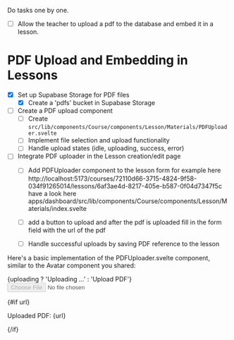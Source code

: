 Do tasks one by one. 

- [ ] Allow the teacher to upload a pdf to the database and embed it in a lesson. 

# PDF Upload and Embedding in Lessons

- [x] Set up Supabase Storage for PDF files
  - [x] Create a 'pdfs' bucket in Supabase Storage

- [ ] Create a PDF upload component
  - [ ] Create `src/lib/components/Course/components/Lesson/Materials/PDFUploader.svelte`
  - [ ] Implement file selection and upload functionality
  - [ ] Handle upload states (idle, uploading, success, error)

- [ ] Integrate PDF uploader in the Lesson creation/edit page
  - [ ] Add PDFUploader component to the lesson form for example here http://localhost:5173/courses/72110d66-3715-4824-9f58-034f91265014/lessons/6af3ae4d-8217-405e-b587-0f04d7347f5c
  have a look here apps/dashboard/src/lib/components/Course/components/Lesson/Materials/index.svelte
  - [ ] add a button to upload and after the pdf is uploaded fill in the form field with the url of the pdf
  - [ ] Handle successful uploads by saving PDF reference to the lesson


Here's a basic implementation of the PDFUploader.svelte component, similar to the Avatar component you shared:


<script lang="ts">
  import { createEventDispatcher } from 'svelte'
  import { supabase } from '../supabaseClient'

  export let url: string | null = null

  let uploading = false
  let files: FileList

  const dispatch = createEventDispatcher()

  const uploadPDF = async () => {
    try {
      uploading = true

      if (!files || files.length === 0) {
        throw new Error('You must select a PDF to upload.')
      }

      const file = files[0]
      const fileExt = file.name.split('.').pop()
      const fileName = `${Math.random()}.${fileExt}`

      const { error } = await supabase.storage
        .from('pdfs')
        .upload(fileName, file)

      if (error) {
        throw error
      }

      url = fileName
      dispatch('upload', { url: fileName })
    } catch (error) {
      if (error instanceof Error) {
        alert(error.message)
      }
    } finally {
      uploading = false
    }
  }
</script>

<div>
  <label class="button primary block" for="single">
    {uploading ? 'Uploading ...' : 'Upload PDF'}
  </label>
  <input
    type="file"
    id="single"
    accept="application/pdf"
    bind:files
    on:change={uploadPDF}
    disabled={uploading}
  />
</div>

{#if url}
  <p>Uploaded PDF: {url}</p>
{/if}